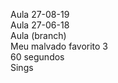 Aula 27-08-19 <br/>
Aula 27-06-18 <br/>
Aula (branch) <br/>
Meu malvado favorito 3 <br/>
60 segundos <br/>
Sings <br/>

